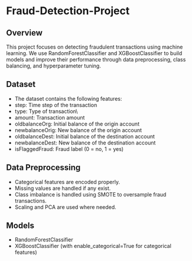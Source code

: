 # Fraud-Detection-Project

## Overview
This project focuses on detecting fraudulent transactions using machine learning. We use RandomForestClassifier and XGBoostClassifier to build models and improve their performance through data preprocessing, class balancing, and hyperparameter tuning.

## Dataset

- The dataset contains the following features:
- step: Time step of the transaction
- type: Type of transaction\
- amount: Transaction amount
- oldbalanceOrg: Initial balance of the origin account
- newbalanceOrig: New balance of the origin account
- oldbalanceDest: Initial balance of the destination account
- newbalanceDest: New balance of the destination account
- isFlaggedFraud: Fraud label (0 = no, 1 = yes)

## Data Preprocessing

- Categorical features are encoded properly.
- Missing values are handled if any exist.
- Class imbalance is handled using SMOTE to oversample fraud transactions.
- Scaling and PCA are used where needed.

## Models
- RandomForestClassifier
- XGBoostClassifier (with enable_categorical=True for categorical features)
